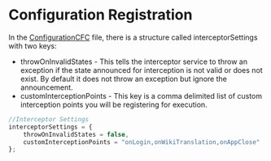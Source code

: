 # Configuration Registration

In the [ConfigurationCFC](http://wiki.coldbox.org/wiki/ConfigurationCFC.cfm) file, there is a structure called interceptorSettings with two keys:

* throwOnInvalidStates - This tells the interceptor service to throw an exception if the state announced for interception is not valid or does not exist. By default it does not throw an exception but ignore the announcement.
* customInterceptionPoints - This key is a comma delimited list of custom interception points you will be registering for execution.


```js
//Interceptor Settings
interceptorSettings = {
	throwOnInvalidStates = false,
	customInterceptionPoints = "onLogin,onWikiTranslation,onAppClose"
};
```

